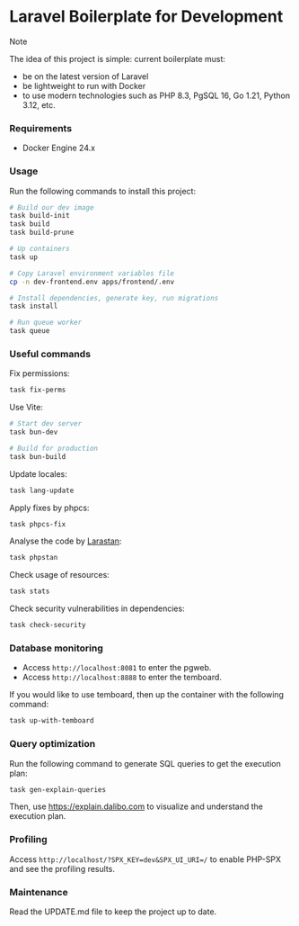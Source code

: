 # Laravel Boilerplate for Development

> [!NOTE]
> The idea of this project is simple: current boilerplate must:
> - be on the latest version of Laravel
> - be lightweight to run with Docker
> - to use modern technologies such as PHP 8.3, PgSQL 16, Go 1.21, Python 3.12, etc.

### Requirements

- Docker Engine 24.x

### Usage

Run the following commands to install this project:

```bash
# Build our dev image
task build-init
task build
task build-prune

# Up containers
task up

# Copy Laravel environment variables file
cp -n dev-frontend.env apps/frontend/.env

# Install dependencies, generate key, run migrations
task install

# Run queue worker
task queue
```

### Useful commands

Fix permissions:

```bash
task fix-perms
```

Use Vite:

```bash
# Start dev server
task bun-dev

# Build for production
task bun-build
```

Update locales:

```bash
task lang-update
```

Apply fixes by phpcs:

```bash
task phpcs-fix
```

Analyse the code by [Larastan](https://github.com/larastan/larastan):

```bash
task phpstan
```

Check usage of resources:

```bash
task stats
```

Check security vulnerabilities in dependencies:

```bash
task check-security
```

### Database monitoring

- Access `http://localhost:8081` to enter the pgweb.
- Access `http://localhost:8888` to enter the temboard.

If you would like to use temboard, then up the container with the following command:

```bash
task up-with-temboard
```

### Query optimization

Run the following command to generate SQL queries to get the execution plan:

```bash
task gen-explain-queries
```

Then, use https://explain.dalibo.com to visualize and understand the execution plan.

### Profiling

Access `http://localhost/?SPX_KEY=dev&SPX_UI_URI=/` to enable PHP-SPX and see the profiling results.

### Maintenance

Read the UPDATE.md file to keep the project up to date.
